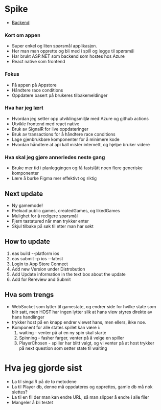 # Spike

- [Backend](https://github.com/Amund-Fremming/Spike-backend)

### Kort om appen

- Super enkel og liten spørsmål applikasjon.
- Her man man opprette og bli med i spill og legge til spørsmål
- Har brukt ASP.NET som backend som hostes hos Azure
- React native som frontend

### Fokus

- Få appen på Appstore
- Håndtere race conditions
- Oppdatere basert på brukeres tilbakemeldinger

### Hva har jeg lært

- Hvordan jeg setter opp utviklingsmiljlø med Azure og github actions
- Utvikle frontend med react native
- Bruk av SignalR for live oppdateringer
- Bruk av transactions for å håndtere race conditions
- Lage gjenbrukbare komponenter for å minimere kode
- Hvordan håndtere at api kall mister internett, og hjelpe bruker videre

### Hva skal jeg gjøre annerledes neste gang

- Bruke mer tid i planleggingen og få fastslått noen flere generiske komponenter
- Lære å burke Figma mer effektivt og riktig

## Next update

- Ny gamemode!
- Preload public games, createdGames, og likedGames
- Mulighet for å redigere spørsmål
- Fjern tastatured når man trykker enter
- Skjul tilbake på søk til etter man har søkt

## How to update

1. eas build --platform ios
2. eas submit -p ios --latest
3. Login to App Store Connect
4. Add new Version under Distrobution
5. Add Update information in the text box about the update
6. Add for Rereview and Submit

## Hva som trengs

- WebSocket som lytter til gamestate, og endrer side for hvilke state som blir satt, men HOST har ingen lytter slik at hans view styres direkte av hans handlinger
- trykker host på en knapp endrer viewet hans, men ellers, ikke noe.
- Komponent for alle states spillet kan være i:
  1. waiting - venter på at en ny spin skal starte
  2. Spinning - fasher farger, venter på å velge en spiller
  3. PlayerChosen - spiller har blitt valgt, og vi venter på at host trykker på next question som setter state til waiting

# Hva jeg gjorde sist

- La til singalR på de to metodene
- La til Player db, denne må oppdateres og opprettes, gamle db må nok slettes?
- La til en fil der man kan endre URL, så man slipper å endre i alle filer
- Mangeler å bli testet
